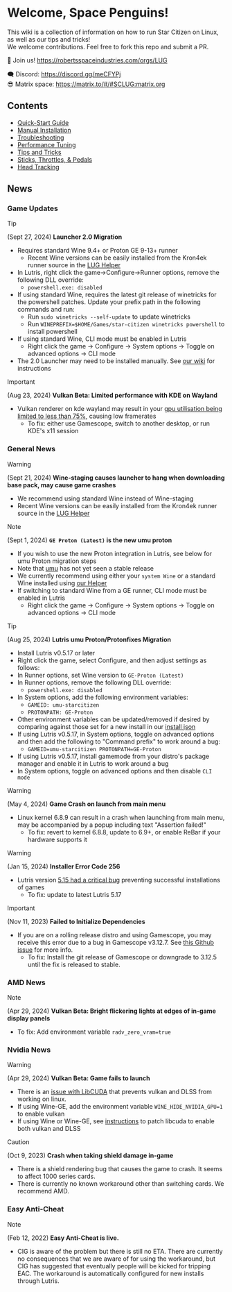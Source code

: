 # Welcome, Space Penguins!

This wiki is a collection of information on how to run Star Citizen on Linux, as well as our tips and tricks!  
We welcome contributions. Feel free to fork this repo and submit a PR.  

🐧 Join us! https://robertsspaceindustries.com/orgs/LUG  

🗨 Discord: https://discord.gg/meCFYPj  
😎 Matrix space: https://matrix.to/#/#SCLUG:matrix.org  

## Contents
* [Quick-Start Guide](Quick-Start-Guide)
* [Manual Installation](Manual-Installation)
* [Troubleshooting](Troubleshooting)
* [Performance Tuning](Performance-Tuning)
* [Tips and Tricks](Tips-and-Tricks)
* [Sticks, Throttles, & Pedals](Sticks,-Throttles,-&-Pedals)
* [Head Tracking](Head-Tracking)

## News

### Game Updates
> [!tip]
> (Sept 27, 2024) **Launcher 2.0 Migration**
> - Requires standard Wine 9.4+ or Proton GE 9-13+ runner
>   - Recent Wine versions can be easily installed from the Kron4ek runner source in the [LUG Helper](https://github.com/starcitizen-lug/lug-helper)
> - In Lutris, right click the game->Configure->Runner options, remove the following DLL override:
>   - `powershell.exe: disabled`
> - If using standard Wine, requires the latest git release of winetricks for the powershell patches. Update your prefix path in the following commands and run:
>   - Run `sudo winetricks --self-update` to update winetricks
>   - Run `WINEPREFIX=$HOME/Games/star-citizen winetricks powershell` to install powershell
> - If using standard Wine, CLI mode must be enabled in Lutris
>   - Right click the game -> Configure -> System options -> Toggle on advanced options -> CLI mode
> - The 2.0 Launcher may need to be installed manually. See [our wiki](https://github.com/starcitizen-lug/knowledge-base/wiki/Troubleshooting#rsi-launcher-doesnt-auto-update) for instructions

> [!important]
> (Aug 23, 2024) **Vulkan Beta: Limited performance with KDE on Wayland**
> - Vulkan renderer on kde wayland may result in your [gpu utilisation being limited to less than 75%](https://bugs.kde.org/show_bug.cgi?id=492051), causing low framerates
>   - To fix: either use Gamescope, switch to another desktop, or run KDE's x11 session


### General News
> [!warning]
> (Sept 21, 2024) **Wine-staging causes launcher to hang when downloading base pack, may cause game crashes**
> - We recommend using standard Wine instead of Wine-staging
> - Recent Wine versions can be easily installed from the Kron4ek runner source in the [LUG Helper](https://github.com/starcitizen-lug/lug-helper)

> [!note]
> (Sept 1, 2024) **`GE Proton (Latest)` is the new umu proton**
> - If you wish to use the new Proton integration in Lutris, see below for umu Proton migration steps
> - Note that [umu](https://github.com/Open-Wine-Components/umu-launcher/releases) has not yet seen a stable release
> - We currently recommend using either your `system Wine` or a standard Wine installed using [our Helper](https://github.com/starcitizen-lug/lug-helper)
> - If switching to standard Wine from a GE runner, CLI mode must be enabled in Lutris
>   - Right click the game -> Configure -> System options -> Toggle on advanced options -> CLI mode

> [!tip]
> (Aug 25, 2024) **Lutris umu Proton/Protonfixes Migration**
> - Install Lutris v0.5.17 or later
> - Right click the game, select Configure, and then adjust settings as follows:
> - In Runner options, set Wine version to `GE-Proton (Latest)`
> - In Runner options, remove the following DLL override:
>   - `powershell.exe: disabled`
> - In System options, add the following environment variables:
>   - `GAMEID: umu-starcitizen`
>   - `PROTONPATH: GE-Proton`
> - Other environment variables can be updated/removed if desired by comparing against those set for a new install in our [install json](https://github.com/starcitizen-lug/lug-helper/blob/main/lib/lutris-starcitizen.json)
> - If using Lutris v0.5.17, in System options, toggle on advanced options and then add the following to "Command prefix" to work around a bug:
>   - `GAMEID=umu-starcitizen PROTONPATH=GE-Proton`
> - If using Lutris v0.5.17, install gamemode from your distro's package manager and enable it in Lutris to work around a bug
> - In System options, toggle on advanced options and then disable `CLI mode`

> [!warning]
> (May 4, 2024) **Game Crash on launch from main menu**
> - Linux kernel 6.8.9 can result in a crash when launching from main menu, may be accompanied by a popup including text "Assertion failed!"
>   - To fix: revert to kernel 6.8.8, update to 6.9+, or enable ReBar if your hardware supports it

> [!warning]
> (Jan 15, 2024) **Installer Error Code 256**
> - Lutris version [5.15 had a critical bug](https://github.com/lutris/lutris/releases/tag/v0.5.16)  preventing successful installations of games
>   - To fix: update to latest Lutris 5.17

> [!important]
> (Nov 11, 2023) **Failed to Initialize Dependencies**
> - If you are on a rolling release distro and using Gamescope, you may receive this error due to a bug in Gamescope v3.12.7. See [this Github issue](https://github.com/ValveSoftware/gamescope/issues/984) for more info.
>   - To fix: Install the git release of Gamescope or downgrade to 3.12.5 until the fix is released to stable.


### AMD News
> [!note]
> (Apr 29, 2024) **Vulkan Beta: Bright flickering lights at edges of in-game display panels**
> - To fix: Add environment variable `radv_zero_vram=true`


### Nvidia News
> [!warning]
> (Apr 29, 2024) **Vulkan Beta: Game fails to launch**
> - There is an [issue with LibCUDA](https://github.com/jp7677/dxvk-nvapi/issues/174#issuecomment-2227462795) that prevents vulkan and DLSS from working on linux.
> - If using Wine-GE, add the environment variable `WINE_HIDE_NVIDIA_GPU=1` to enable vulkan
> - If using Wine or Wine-GE, see [instructions](https://github.com/starcitizen-lug/knowledge-base/wiki/Troubleshooting#dlssdeep-learning-super-sampling--vulkan) to patch libcuda to enable both vulkan and DLSS

> [!caution]
> (Oct 9, 2023) **Crash when taking shield damage in-game**
> - There is a shield rendering bug that causes the game to crash. It seems to affect 1000 series cards.
> - There is currently no known workaround other than switching cards. We recommend AMD.


### Easy Anti-Cheat
> [!note]
> (Feb 12, 2022) **Easy Anti-Cheat is live.**
> - CIG is aware of the problem but there is still no ETA. There are currently no consequences that we are aware of for using the workaround, but CIG has suggested that eventually people will be kicked for tripping EAC. The workaround is automatically configured for new installs through Lutris.
